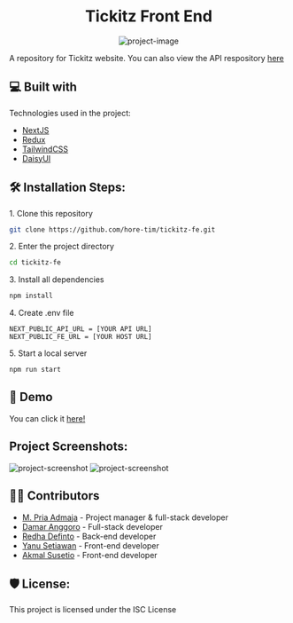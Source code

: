 <h1 id="title" align="center">Tickitz Front End</h1>

<p align="center"><img src="https://socialify.git.ci/hore-tim/tickitz-fe/image?description=1&amp;descriptionEditable=This%20is%20the%20repository%20for%20Tickitz%20website&amp;forks=1&amp;language=1&amp;name=1&amp;owner=1&amp;theme=Dark" alt="project-image"></p>

A repository for Tickitz website. You can also view the API respository [here](https://github.com/hore-tim/tickitz-be)

<h2>💻 Built with</h2>

Technologies used in the project:

*   [NextJS](https://nextjs.org/)
*   [Redux](https://github.com/reduxjs/redux)
*   [TailwindCSS](https://tailwindcss.com/)
*   [DaisyUI](https://daisyui.com/)


<h2>🛠️ Installation Steps:</h2>

<p>1. Clone this repository</p>

```bash
git clone https://github.com/hore-tim/tickitz-fe.git
```

<p>2. Enter the project directory</p>

```bash
cd tickitz-fe
```

<p>3. Install all dependencies</p>

```bash
npm install
```

<p>4. Create .env file</p>

```env
NEXT_PUBLIC_API_URL = [YOUR API URL]
NEXT_PUBLIC_FE_URL = [YOUR HOST URL]
```

<p>5. Start a local server</p>

```bash
npm run start
```
<h2>🚀 Demo</h2>

You can click it [here!](https://tickitz-id.vercel.app/)

<h2>Project Screenshots:</h2>

<img src="https://user-images.githubusercontent.com/132048856/244252416-07bd5ffe-5e30-416d-80f2-375ad2f3359b.jpg" alt="project-screenshot">

<img src="https://user-images.githubusercontent.com/132048856/244252445-67bcaca2-bb94-449b-bc11-967cfa1f9588.jpg" alt="project-screenshot">


<h2>👨‍💻 Contributors</h2>

*   [M. Pria Admaja](https://github.com/priaadmaja) - Project manager & full-stack developer
*   [Damar Anggoro](https://github.com/marrdamar) - Full-stack developer
*   [Redha Definto](https://github/redhadefinto) - Back-end developer
*   [Yanu Setiawan](https://github.com/yanu-setiawan) - Front-end developer
*   [Akmal Susetio](https://github.com/wyakaga) - Front-end developer

<h2>🛡️ License:</h2>

This project is licensed under the ISC License
